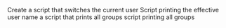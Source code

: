 Create a script that switches the current user
Script printing the effective user name
a script that prints all groups
script printing all groups
